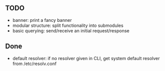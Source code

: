 ## TODO
- banner: print a fancy banner
- modular structure: split functionality into submodules
- basic querying: send/receive an initial request/response

## Done
- default resolver: if no resolver given in CLI, get system default resolver
  from /etc/resolv.conf
